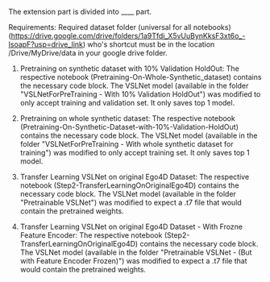 The extension part is divided into ____ part. 

Requirements: Required dataset folder (universal for all notebooks) (https://drive.google.com/drive/folders/1a9Tfdi_X5vUuBynKksF3xt6o_-IsoapF?usp=drive_link) who's shortcut must be in the location /Drive/MyDrive/data in your google drive folder. 

1. Pretraining on synthetic dataset with 10% Validation HoldOut:
      The respective notebook (Pretraining-On-Whole-Synthetic_dataset) contains the necessary code block. The VSLNet model (available in the folder "VSLNetForPreTraining - With 10% Validation HoldOut") was modified to only accept training and validation set. It only saves top 1 model.

2. Pretraining on whole synthetic dataset:
       The respective notebook (Pretraining-On-Synthetic-Dataset-with-10%-Validation-HoldOut) contains the necessary code block. The VSLNet model (available in the folder "VSLNetForPreTraining - With whole synthetic dataset for training") was modified to only accept training set. It only saves top 1 model.

3. Transfer Learning VSLNet on original Ego4D Dataset:
       The respective notebook (Step2-TransferLearningOnOriginalEgo4D) contains the necessary code block. The VSLNet model (available in the folder "Pretrainable VSLNet") was modified to expect a .t7 file that would contain the pretrained weights.

4. Transfer Learning VSLNet on original Ego4D Dataset - With Frozne Feature Encoder:
       The respective notebook (Step2-TransferLearningOnOriginalEgo4D) contains the necessary code block. The VSLNet model (available in the folder "Pretrainable VSLNet - (But with Feature Encoder Frozen)") was modified to expect a .t7 file that would contain the pretrained weights.

